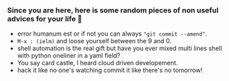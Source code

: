### Since you are here, here is some random pieces of non useful advices for your life 👋

* error humanum est or if not you can always `"git commit --amend"`.
* `M-x : (ielm)` and loose yourself between the 9 and 0.
* shell automation is the real gift but have you ever mixed multi lines shell with python oneliner in a yaml field? 
* You say card castle, I heard cloud driven developement.
* hack it like no one's watching commit it like there's no tomorrow!
